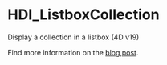 # HDI_ListboxCollection
 Display a collection in a listbox (4D v19)
 
 Find more information on the [blog post](https://blog.4d.com/display-a-collection-in-a-listbox/).
